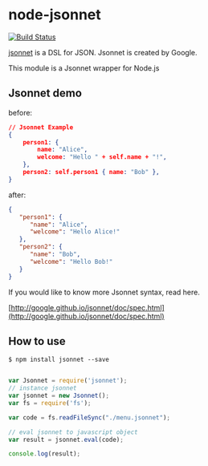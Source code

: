 node-jsonnet
=====================

[![Build Status](https://travis-ci.org/yosuke-furukawa/node-jsonnet.svg?branch=master)](https://travis-ci.org/yosuke-furukawa/node-jsonnet)

[jsonnet](http://google.github.io/jsonnet/doc/index.html) is a DSL for JSON. Jsonnet is created by Google.

This module is a Jsonnet wrapper for Node.js

Jsonnet demo
---------------------

before:

```json
// Jsonnet Example
{
    person1: {
        name: "Alice",
        welcome: "Hello " + self.name + "!",
    },
    person2: self.person1 { name: "Bob" },
}
```

after:

```json
{
   "person1": {
      "name": "Alice",
      "welcome": "Hello Alice!"
   },
   "person2": {
      "name": "Bob",
      "welcome": "Hello Bob!"
   }
}
```

If you would like to know more Jsonnet syntax, read here.

[http://google.github.io/jsonnet/doc/spec.html](http://google.github.io/jsonnet/doc/spec.html)

How to use
--------------------

```shell
$ npm install jsonnet --save
```

```javascript

var Jsonnet = require('jsonnet');
// instance jsonnet
var jsonnet = new Jsonnet();
var fs = require('fs');

var code = fs.readFileSync("./menu.jsonnet");

// eval jsonnet to javascript object
var result = jsonnet.eval(code);

console.log(result);
```
